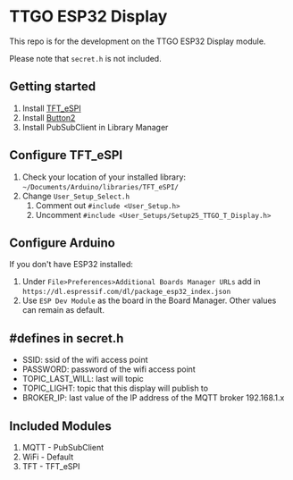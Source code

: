 # TTGO ESP32 Display

This repo is for the development on the TTGO ESP32 Display module.

Please note that `secret.h` is not included. 

## Getting started
1. Install [TFT_eSPI](https://github.com/Bodmer/TFT_eSPI)
2. Install [Button2](https://github.com/LennartHennigs/Button2)
3. Install PubSubClient in Library Manager

## Configure TFT_eSPI
1. Check your location of your installed library: `~/Documents/Arduino/libraries/TFT_eSPI/`
2. Change `User_Setup_Select.h`
   1. Comment out `#include <User_Setup.h>`
   2. Uncomment `#include <User_Setups/Setup25_TTGO_T_Display.h>`

## Configure Arduino
If you don't have ESP32 installed:
1. Under `File>Preferences>Additional Boards Manager URLs` add in `https://dl.espressif.com/dl/package_esp32_index.json`
2. Use `ESP Dev Module` as the board in the Board Manager. Other values can remain as default.

## #defines in secret.h

- SSID: ssid of the wifi access point
- PASSWORD: password of the wifi access point
- TOPIC_LAST_WILL: last will topic
- TOPIC_LIGHT: topic that this display will publish to
- BROKER_IP: last value of the IP address of the MQTT broker 192.168.1.x 


## Included Modules
1. MQTT - PubSubClient
2. WiFi - Default
3. TFT - TFT_eSPI